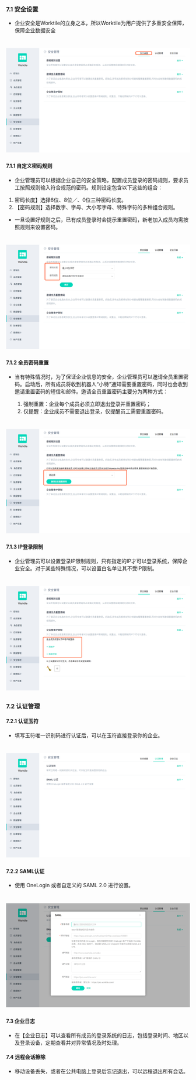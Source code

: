 ### 7.1 安全设置
* 企业安全是Worktile的立身之本，所以Worktile为用户提供了多重安全保障，保障企业数据安全

# ![](/assets/7.1安全设置.png)

#### 7.1.1 自定义密码规则
* 企业管理员可以根据企业自己的安全策略，配置成员登录的密码规则，要求员工按照规则输入符合规范的密码。规则设定包含以下这些的组合：

 1)  密码长度】选择6位、8位／、0位三种密码长度。
 2) 【密码规则】选择数字、字母、大小写字母、特殊字符的多种组合规则。
 
* 一旦设置好规则之后，已有成员登录时会提示重置密码，新老加入成员均需按照规则来设置密码。

# ![](/assets/7.1.1自定义密码规则.png)

#### 7.1.2 全员密码重置
* 当有特殊情况时，为了保证企业信息的安全，企业管理员可以邀请全员重置密码。启动后，所有成员将收到机器人“小特”通知需要重置密码，同时也会收到邀请重置密码的短信和邮件。邀请全员重置密码主要分为两种方式：

  1) 强制重置：企业每个成员必须立即退出登录并重置密码；
  2) 仅提醒：企业成员不需要退出登录，仅提醒员工需要重置密码。
  
# ![](/assets/7.1.2全员密码重置.png)

#### 7.1.3 IP登录限制
* 企业管理员可以设置登录IP限制规则，只有指定的IP才可以登录系统，保障企业安全。对于某些特殊情况，可以设置白名单让其不受IP限制。

# ![](/assets/7.1.3IP登陆限制.png)

### 7.2 认证管理
#### 7.2.1 认证玉符
* 填写玉符唯一识别码进行认证后，可以在玉符直接登录你的企业。

# ![](/assets/7.2.1认证玉符.png)

#### 7.2.2 SAML认证
* 使用 OneLogin 或者自定义的 SAML 2.0 进行设置。

# ![](/assets/7.2.2SAML认证.png)

#### 7.3 企业日志
* 在【企业日志】可以查看所有成员的登录系统的日志，包括登录时间、地区以及登录设备，定期查看并对异常情况及时处理。

#### 7.4 远程会话擦除
* 移动设备丢失，或者在公共电脑上登录后忘记退出，可以远程退出所有会话。


